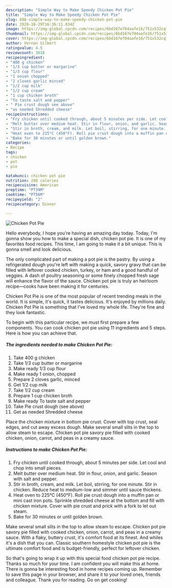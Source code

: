 ```yaml
---
description: "Simple Way to Make Speedy Chicken Pot Pie"
title: "Simple Way to Make Speedy Chicken Pot Pie"
slug: 686-simple-way-to-make-speedy-chicken-pot-pie
date: 2020-10-29T16:36:11.034Z
image: https://img-global.cpcdn.com/recipes/6bd167e704aafe16/751x532cq70/chicken-pot-pie-recipe-main-photo.jpg
thumbnail: https://img-global.cpcdn.com/recipes/6bd167e704aafe16/751x532cq70/chicken-pot-pie-recipe-main-photo.jpg
cover: https://img-global.cpcdn.com/recipes/6bd167e704aafe16/751x532cq70/chicken-pot-pie-recipe-main-photo.jpg
author: Vernon Gilbert
ratingvalue: 4.5
reviewcount: 3618
recipeingredient:
- "400 g chicken"
- "1/3 cup butter or margarine"
- "1/3 cup flour"
- "1 onion chopped"
- "2 cloves garlic minced"
- "1/2 cup milk"
- "1/2 cup cream"
- "1 cup chicken broth"
- "To taste salt and pepper"
- " Pie crust dough see above"
- "as needed Shredded cheese"
recipeinstructions:
- "Fry chicken until cooked through, about 5 minutes per side. Let cool and chop into small pieces."
- "Melt butter over medium heat. Stir in flour, onion, and garlic. Season with salt and pepper."
- "Stir in broth, cream, and milk. Let boil, stirring, for one minute. Stir in chicken. Reduce heat to medium-low and simmer until sauce thickens."
- "Heat oven to 225°C (450°F). Roll pie crust dough into a muffin pan or mini cast iron pots. Sprinkle shredded cheese at the bottom and fill with chicken mixture. Cover with pie crust and prick with a fork to let out steam."
- "Bake for 30 minutes or until golden brown."
categories:
- Recipe
tags:
- chicken
- pot
- pie

katakunci: chicken pot pie 
nutrition: 288 calories
recipecuisine: American
preptime: "PT39M"
cooktime: "PT56M"
recipeyield: "2"
recipecategory: Dinner

---
```



![Chicken Pot Pie](https://img-global.cpcdn.com/recipes/6bd167e704aafe16/751x532cq70/chicken-pot-pie-recipe-main-photo.jpg)

Hello everybody, I hope you're having an amazing day today. Today, I'm gonna show you how to make a special dish, chicken pot pie. It is one of my favorites food recipes. This time, I am going to make it a bit unique. This is gonna smell and look delicious.

The only complicated part of making a pot pie is the pastry. By using a refrigerated dough you&#39;re left with making a quick, savory gravy that can be filled with leftover cooked chicken, turkey, or ham and a good handful of veggies. A dash of poultry seasoning or some finely chopped fresh sage will enhance the flavor of the sauce. Chicken pot pie is truly an heirloom recipe—cooks have been making it for centuries.

Chicken Pot Pie is one of the most popular of recent trending meals in the world. It is simple, it's quick, it tastes delicious. It's enjoyed by millions daily. Chicken Pot Pie is something that I've loved my whole life. They're fine and they look fantastic.


To begin with this particular recipe, we must first prepare a few components. You can cook chicken pot pie using 11 ingredients and 5 steps. Here is how you can achieve that.

<!--inarticleads1-->

##### The ingredients needed to make Chicken Pot Pie:

1. Take 400 g chicken
1. Take 1/3 cup butter or margarine
1. Make ready 1/3 cup flour
1. Make ready 1 onion, chopped
1. Prepare 2 cloves garlic, minced
1. Get 1/2 cup milk
1. Take 1/2 cup cream
1. Prepare 1 cup chicken broth
1. Make ready To taste salt and pepper
1. Take  Pie crust dough (see above)
1. Get as needed Shredded cheese


Place the chicken mixture in bottom pie crust. Cover with top crust, seal edges, and cut away excess dough. Make several small slits in the top to allow steam to escape. Chicken pot pie savory pie filled with cooked chicken, onion, carrot, and peas in a creamy sauce. 

<!--inarticleads2-->

##### Instructions to make Chicken Pot Pie:

1. Fry chicken until cooked through, about 5 minutes per side. Let cool and chop into small pieces.
1. Melt butter over medium heat. Stir in flour, onion, and garlic. Season with salt and pepper.
1. Stir in broth, cream, and milk. Let boil, stirring, for one minute. Stir in chicken. Reduce heat to medium-low and simmer until sauce thickens.
1. Heat oven to 225°C (450°F). Roll pie crust dough into a muffin pan or mini cast iron pots. Sprinkle shredded cheese at the bottom and fill with chicken mixture. Cover with pie crust and prick with a fork to let out steam.
1. Bake for 30 minutes or until golden brown.


Make several small slits in the top to allow steam to escape. Chicken pot pie savory pie filled with cooked chicken, onion, carrot, and peas in a creamy sauce. With a flaky, buttery crust, it&#39;s comfort food at its finest. And whiles it&#39;s a dish that you can. Classic southern homestyle chicken pot pie is the ultimate comfort food and is budget-friendly, perfect for leftover chicken. 

So that's going to wrap it up with this special food chicken pot pie recipe. Thanks so much for your time. I am confident you will make this at home. There is gonna be interesting food in home recipes coming up. Remember to save this page in your browser, and share it to your loved ones, friends and colleague. Thank you for reading. Go on get cooking!
